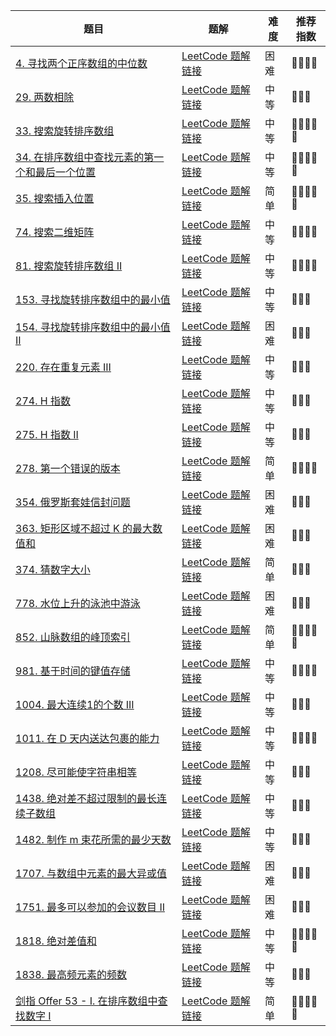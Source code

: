 | 题目                                                                                          | 题解                                                                                                                                                   | 难度 | 推荐指数 |
| --------------------------------------------------------------------------------------------- | ------------------------------------------------------------------------------------------------------------------------------------------------------ | ---- | -------- |
| [4. 寻找两个正序数组的中位数 ](https://leetcode-cn.com/problems/median-of-two-sorted-arrays/) | [LeetCode 题解链接](https://leetcode-cn.com/problems/median-of-two-sorted-arrays/solution/shua-chuan-lc-po-su-jie-fa-fen-zhi-jie-f-wtu2/) | 困难 | 🤩🤩🤩🤩 |
| [29. 两数相除](https://leetcode-cn.com/problems/divide-two-integers/) | [LeetCode 题解链接](https://leetcode-cn.com/problems/divide-two-integers/solution/shua-chuan-lc-er-fen-bei-zeng-cheng-fa-j-m73b) | 中等 | 🤩🤩🤩 |
| [33. 搜索旋转排序数组](https://leetcode-cn.com/problems/search-in-rotated-sorted-array/) | [LeetCode 题解链接](https://leetcode-cn.com/problems/search-in-rotated-sorted-array/solution/shua-chuan-lc-yan-ge-ologn100yi-qi-kan-q-xifo/) | 中等 | 🤩🤩🤩🤩🤩 |
| [34. 在排序数组中查找元素的第一个和最后一个位置](https://leetcode-cn.com/problems/find-first-and-last-position-of-element-in-sorted-array/) | [LeetCode 题解链接](https://leetcode-cn.com/problems/find-first-and-last-position-of-element-in-sorted-array/solution/sha-sha-gao-bu-qing-ru-he-ding-yi-er-fen-rrj1/) | 中等 | 🤩🤩🤩🤩🤩 |
| [35. 搜索插入位置](https://leetcode-cn.com/problems/search-insert-position/) | [LeetCode 题解链接](https://leetcode-cn.com/problems/search-insert-position/solution/shua-chuan-lc-jian-dan-mo-ni-ti-by-ac_oi-7d5t/) | 简单 | 🤩🤩🤩🤩🤩 |
| [74. 搜索二维矩阵](https://leetcode-cn.com/problems/search-a-2d-matrix/) | [LeetCode 题解链接](https://leetcode-cn.com/problems/search-a-2d-matrix/solution/gong-shui-san-xie-yi-ti-shuang-jie-er-fe-l0pq/) | 中等 | 🤩🤩🤩🤩 |
| [81. 搜索旋转排序数组 II](https://leetcode-cn.com/problems/search-in-rotated-sorted-array-ii/) | [LeetCode 题解链接](https://leetcode-cn.com/problems/search-in-rotated-sorted-array-ii/solution/gong-shui-san-xie-xiang-jie-wei-he-yuan-xtam4//) | 中等 | 🤩🤩🤩🤩 |
| [153. 寻找旋转排序数组中的最小值](https://leetcode-cn.com/problems/find-minimum-in-rotated-sorted-array/) | [LeetCode 题解链接](https://leetcode-cn.com/problems/find-minimum-in-rotated-sorted-array/solution/gong-shui-san-xie-yan-ge-olognyi-qi-kan-6d969/) | 中等 | 🤩🤩🤩 |
| [154. 寻找旋转排序数组中的最小值 II](https://leetcode-cn.com/problems/find-minimum-in-rotated-sorted-array-ii/) | [LeetCode 题解链接](https://leetcode-cn.com/problems/find-minimum-in-rotated-sorted-array-ii/solution/gong-shui-san-xie-xiang-jie-wei-he-yuan-7xbty/) | 困难 | 🤩🤩🤩 |
| [220. 存在重复元素 III](https://leetcode-cn.com/problems/contains-duplicate-iii/) | [LeetCode 题解链接](https://leetcode-cn.com/problems/contains-duplicate-iii/solution/gong-shui-san-xie-yi-ti-shuang-jie-hua-d-dlnv/) | 中等 | 🤩🤩🤩 |
| [274. H 指数](https://leetcode-cn.com/problems/h-index/) | [LeetCode 题解链接](https://leetcode-cn.com/problems/h-index/solution/gong-shui-san-xie-li-yong-er-duan-xing-z-1jxw/) | 中等 | 🤩🤩🤩 |
| [275. H 指数 II](https://leetcode-cn.com/problems/h-index-ii/) | [LeetCode 题解链接](https://leetcode-cn.com/problems/h-index-ii/solution/gong-shui-san-xie-liang-chong-er-fen-ji-sovjb/) | 中等 | 🤩🤩🤩 |
| [278. 第一个错误的版本](https://leetcode-cn.com/problems/first-bad-version/) | [LeetCode 题解链接](https://leetcode-cn.com/problems/first-bad-version/solution/gong-shui-san-xie-shi-yong-jiao-hu-han-s-8hpv/) | 简单 | 🤩🤩🤩🤩 |
| [354. 俄罗斯套娃信封问题](https://leetcode-cn.com/problems/russian-doll-envelopes/) | [LeetCode 题解链接](https://leetcode-cn.com/problems/russian-doll-envelopes/solution/zui-chang-shang-sheng-zi-xu-lie-bian-xin-6s8d/) | 困难 | 🤩🤩🤩 |
| [363. 矩形区域不超过 K 的最大数值和](https://leetcode-cn.com/problems/max-sum-of-rectangle-no-larger-than-k/) | [LeetCode 题解链接](https://leetcode-cn.com/problems/max-sum-of-rectangle-no-larger-than-k/solution/gong-shui-san-xie-you-hua-mei-ju-de-ji-b-dh8s/) | 困难 | 🤩🤩🤩 |
| [374. 猜数字大小](https://leetcode-cn.com/problems/guess-number-higher-or-lower/) | [LeetCode 题解链接](https://leetcode-cn.com/problems/guess-number-higher-or-lower/solution/gong-shui-san-xie-shi-yong-jiao-hu-han-s-tocm/) | 简单 | 🤩🤩🤩 |
| [778. 水位上升的泳池中游泳](https://leetcode-cn.com/problems/swim-in-rising-water/) | [LeetCode 题解链接](https://leetcode-cn.com/problems/swim-in-rising-water/solution/gong-shui-san-xie-yi-ti-shuang-jie-krusk-7c6o/) | 困难 | 🤩🤩🤩 |
| [852. 山脉数组的峰顶索引](https://leetcode-cn.com/problems/peak-index-in-a-mountain-array/) | [LeetCode 题解链接](https://leetcode-cn.com/problems/peak-index-in-a-mountain-array/solution/gong-shui-san-xie-er-fen-san-fen-cha-zhi-5gfv/) | 简单 | 🤩🤩🤩🤩🤩 |
| [981. 基于时间的键值存储](https://leetcode-cn.com/problems/time-based-key-value-store/) | [LeetCode 题解链接](https://leetcode-cn.com/problems/time-based-key-value-store/solution/gong-shui-san-xie-yi-ti-shuang-jie-ha-xi-h5et/) | 中等 | 🤩🤩🤩🤩 |
| [1004. 最大连续1的个数 III](https://leetcode-cn.com/problems/max-consecutive-ones-iii/) | [LeetCode 题解链接](https://leetcode-cn.com/problems/max-consecutive-ones-iii/solution/san-chong-jie-fa-cong-dong-tai-gui-hua-d-gxks/) | 中等 | 🤩🤩🤩 |
| [1011. 在 D 天内送达包裹的能力](https://leetcode-cn.com/problems/capacity-to-ship-packages-within-d-days/) | [LeetCode 题解链接](https://leetcode-cn.com/problems/capacity-to-ship-packages-within-d-days/solution/gong-shui-san-xie-li-yong-er-duan-xing-z-95zj/) | 中等 | 🤩🤩🤩🤩 |
| [1208. 尽可能使字符串相等](https://leetcode-cn.com/problems/get-equal-substrings-within-budget/) | [LeetCode 题解链接](https://leetcode-cn.com/problems/get-equal-substrings-within-budget/solution/ni-bu-ke-neng-kan-bu-dong-de-qian-zhui-h-u4l1/) | 中等 | 🤩🤩🤩 |
| [1438. 绝对差不超过限制的最长连续子数组](https://leetcode-cn.com/problems/longest-continuous-subarray-with-absolute-diff-less-than-or-equal-to-limit/) | [LeetCode 题解链接](https://leetcode-cn.com/problems/longest-continuous-subarray-with-absolute-diff-less-than-or-equal-to-limit/solution/xiang-jie-er-fen-hua-dong-chuang-kou-dan-41g1/) | 中等 | 🤩🤩🤩      |
| [1482. 制作 m 束花所需的最少天数](https://leetcode-cn.com/problems/minimum-number-of-days-to-make-m-bouquets/) | [LeetCode 题解链接](https://leetcode-cn.com/problems/minimum-number-of-days-to-make-m-bouquets/solution/gong-shui-san-xie-li-yong-er-duan-xing-z-ysv4/) | 中等 | 🤩🤩🤩 |
| [1707. 与数组中元素的最大异或值](https://leetcode-cn.com/problems/maximum-xor-with-an-element-from-array/) | [LeetCode 题解链接](https://leetcode-cn.com/problems/maximum-xor-with-an-element-from-array/solution/gong-shui-san-xie-jie-zhe-ge-wen-ti-lai-lypqr/) | 困难 | 🤩🤩🤩 |
| [1751. 最多可以参加的会议数目 II](https://leetcode-cn.com/problems/maximum-number-of-events-that-can-be-attended-ii/) | [LeetCode 题解链接](https://leetcode-cn.com/problems/maximum-number-of-events-that-can-be-attended-ii/solution/po-su-dp-er-fen-dp-jie-fa-by-ac_oier-88du/) | 困难 | 🤩🤩🤩      |
| [1818. 绝对差值和](https://leetcode-cn.com/problems/minimum-absolute-sum-difference/) | [LeetCode 题解链接](https://leetcode-cn.com/problems/minimum-absolute-sum-difference/solution/gong-shui-san-xie-tong-guo-er-fen-zhao-z-vrmq/) | 中等 | 🤩🤩🤩🤩🤩 |
| [1838. 最高频元素的频数](https://leetcode-cn.com/problems/frequency-of-the-most-frequent-element/) | [LeetCode 题解链接](https://leetcode-cn.com/problems/frequency-of-the-most-frequent-element/solution/gong-shui-san-xie-cong-mei-ju-dao-pai-xu-kxnk/) | 中等 | 🤩🤩🤩 |
| [剑指 Offer 53 - I. 在排序数组中查找数字 I](https://leetcode-cn.com/problems/zai-pai-xu-shu-zu-zhong-cha-zhao-shu-zi-lcof/) | [LeetCode 题解链接](https://leetcode-cn.com/problems/zai-pai-xu-shu-zu-zhong-cha-zhao-shu-zi-lcof/solution/gong-shui-san-xie-liang-chong-er-fen-ton-3epx/) | 简单 | 🤩🤩🤩🤩🤩 |

